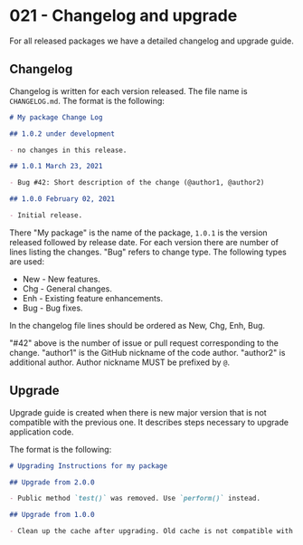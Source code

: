 # 021 - Changelog and upgrade

For all released packages we have a detailed changelog and upgrade guide.

## Changelog

Changelog is written for each version released. The file name is `CHANGELOG.md`. The format is the following:

```markdown
# My package Change Log

## 1.0.2 under development

- no changes in this release.

## 1.0.1 March 23, 2021

- Bug #42: Short description of the change (@author1, @author2)

## 1.0.0 February 02, 2021

- Initial release.
```

There "My package" is the name of the package, `1.0.1` is the version released followed by release date.
For each version there are number of lines listing the changes. "Bug" refers to change type. The following types are used:

- New - New features.
- Chg - General changes.
- Enh - Existing feature enhancements.
- Bug - Bug fixes.

In the changelog file lines should be ordered as New, Chg, Enh, Bug.

"#42" above is the number of issue or pull request corresponding to the change. "author1" is the GitHub nickname of the
code author. "author2" is additional author. Author nickname MUST be prefixed by `@`.

## Upgrade

Upgrade guide is created when there is new major version that is not compatible with the previous one. It describes
steps necessary to upgrade application code.

The format is the following:

```markdown
# Upgrading Instructions for my package

## Upgrade from 2.0.0

- Public method `test()` was removed. Use `perform()` instead.

## Upgrade from 1.0.0

- Clean up the cache after upgrading. Old cache is not compatible with new code.
```
